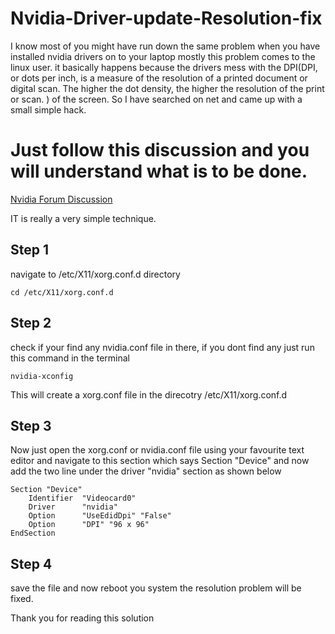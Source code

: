 # Nvidia-Driver-update-Resolution-fix

I know most of you might have run down the same problem when you have installed nvidia drivers on to your laptop mostly this problem comes to the linux user. it basically happens because the drivers mess with the DPI(DPI, or dots per inch, is a measure of the resolution of a printed document or digital scan. The higher the dot density, the higher the resolution of the print or scan. ) of the screen. So I have searched on net and came up with a small simple hack.


# Just follow this discussion and you will understand what is to be done.

[Nvidia Forum Discussion](https://forums.developer.nvidia.com/t/edid-issue/44370)

IT is really a very simple technique.
## Step 1

navigate to /etc/X11/xorg.conf.d directory
	
	cd /etc/X11/xorg.conf.d

## Step 2

check if your find any nvidia.conf file in there, if you dont find any just run this command in the terminal 
	
	nvidia-xconfig 

This will create a xorg.conf file in the direcotry /etc/X11/xorg.conf.d

## Step 3

Now just open the xorg.conf or nvidia.conf file using your favourite text editor and navigate to this section which says Section "Device" and now add the two line under the driver "nvidia" section as shown below

	Section "Device"
	    Identifier  "Videocard0"
	    Driver      "nvidia"
		Option      "UseEdidDpi" "False"
		Option      "DPI" "96 x 96"
	EndSection

## Step 4

save the file and now reboot you system the resolution problem will be fixed.

Thank you for reading this solution
